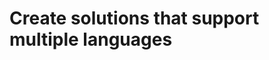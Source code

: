 # Create solutions that support multiple languages

<!-- https://docs.microsoft.com/en-us/dynamics365/customer-engagement/developer/create-solutions-support-multiple-languages -->